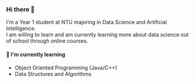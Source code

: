 ### Hi there 👋
I'm a Year 1 student at NTU majoring in Data Science and Artificial Intelligence.  
I am willing to learn and am currently learning more about data science out of school through online courses.

#### 🌱 I'm currently learning
- Object Oriented Programming (Java/C++)
- Data Structures and Algorithms

<!--
**spaceman03/spaceman03** is a ✨ _special_ ✨ repository because its `README.md` (this file) appears on your GitHub profile.

Here are some ideas to get you started:

- 🔭 I’m currently working on ...
- 🌱 I’m currently learning ...
- 👯 I’m looking to collaborate on ...
- 🤔 I’m looking for help with ...
- 💬 Ask me about ...
- 📫 How to reach me: ...
- 😄 Pronouns: ...
- ⚡ Fun fact: ...
-->
